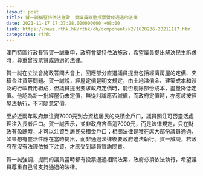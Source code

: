 ```yaml
---
layout: post
title: 賀一誠稱堅持依法施政　冀議員尊重投票贊成通過的法律
date: 2021-11-17 17:37:28.000000000 +08:00
link: https://news.rthk.hk/rthk/ch/component/k2/1620236-20211117.htm
categories: rthk
---
```


澳門特區行政長官賀一誠重申，政府會堅持依法施政，希望議員提出解決民生訴求時，尊重曾投票贊成通過的法律。

賀一誠在立法會施政答問大會上，回應部分直選議員提出包括經濟房屋的定價、央積金注資等問題。賀一誠說，經屋定價是明文規定，由土地溢價金、建築成本和涉及的行政費用組成，但議員提出要求政府定價時，能否剔除部份成本，盡量降低定價。他認為新一批經屋仍未定價，無從討論應否減價，而政府定價時，亦應該按經屋法執行，不可隨意定價。

至於近兩年政府無注資7000元到合資格居民的央積金戶口，議員關注可否靈活處理注入長者戶口。賀一誠表示，並非政府吝嗇這7000元，而是法律規定，只在財政有盈餘時，才可以注資到居民央積金戶口；相關法律是獲在席大部份議員通過，如果想有靈活性應在當時提出，而非通過法律後要政府違法執行。賀一誠說，若政府在沒有法理依據下注資，才應受到議員質詢問責。

賀一誠強調，提問的議員當時都有投票通過相關法案，政府必須依法執行，希望議員尊重自己曾支持通過的法律。

